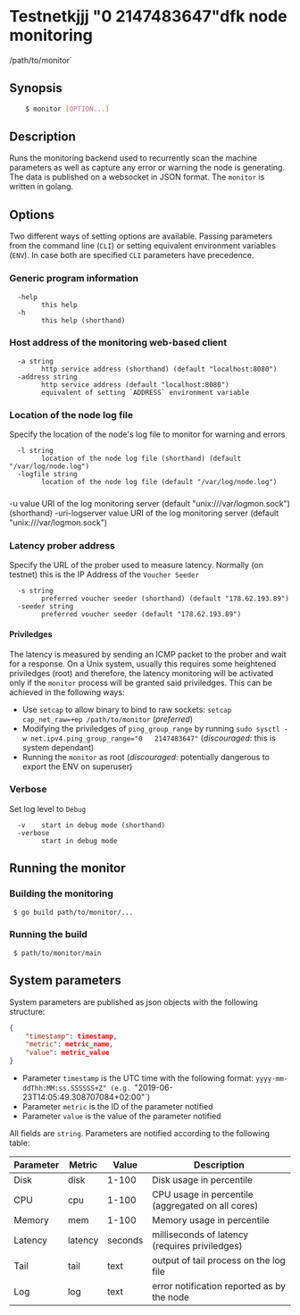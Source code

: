 # Testnetkjjj "0   2147483647"dfk node monitoring
/path/to/monitor`  
## Synopsis

```sh
    $ monitor [OPTION...]
```

## Description

Runs the monitoring backend used to recurrently scan the machine parameters as well as capture any error or warning the node is generating. The data is published on a websocket in JSON format. The `monitor` is written in golang.

## Options

Two different ways of setting options are available. Passing parameters from the command line (`CLI`) or setting equivalent environment variables (`ENV`). In case both are specified `CLI` parameters have precedence.

### Generic program information

```
  -help
        this help
  -h 
        this help (shorthand)
```

### Host address of the monitoring web-based client

```
  -a string
    	http service address (shorthand) (default "localhost:8080")
  -address string
    	http service address (default "localhost:8080")
        equivalent of setting `ADDRESS` environment variable
```

### Location of the node log file 

Specify the location of the node's log file to monitor for warning and errors

```
  -l string
    	location of the node log file (shorthand) (default "/var/log/node.log")
  -logfile string
    	location of the node log file (default "/var/log/node.log")
```

### 
  -u value
    	URI of the log monitoring server (default "unix:///var/logmon.sock")(shorthand)
  -uri-logserver value
    	URI of the log monitoring server (default "unix:///var/logmon.sock")

### Latency prober address

Specify the URL of the prober used to measure latency. Normally (on testnet) this is the IP Address of the `Voucher Seeder`

```
  -s string
    	preferred voucher seeder (shorthand) (default "178.62.193.89")
  -seeder string
    	preferred voucher seeder (default "178.62.193.89")
```

#### Priviledges

The latency is measured by sending an ICMP packet to the prober and wait for a response. On a Unix system, usually this requires some heightened priviledges (root) and therefore, the latency monitoring will be activated only if the `monitor` process will be granted said priviledges.
This can be achieved in the following ways:
 - Use `setcap` to allow binary to bind to raw sockets: `setcap cap_net_raw=+ep /path/to/monitor` (*preferred*)
 - Modifying the priviledges of `ping_group_range` by running `sudo sysctl -w net.ipv4.ping_group_range="0   2147483647"` (*discouraged*: this is system dependant)
 - Running the `monitor` as root (*discouraged*: potentially dangerous to export the ENV on superuser)

### Verbose

Set log level to `Debug`

```
  -v	start in debug mode (shorthand)
  -verbose
    	start in debug mode
``` 

## Running the monitor

### Building the monitoring

```golang
 $ go build path/to/monitor/...
```

### Running the build

```golang
 $ path/to/monitor/main
```

## System parameters

System parameters are published as json objects with the following structure:

```json
{
    "timestamp": timestamp,
    "metric": metric_name,
    "value": metric_value
}
```

 - Parameter `timestamp` is the UTC time with the following format: `yyyy-mm-ddThh:MM:ss.SSSSSS+Z" (e.g. `"2019-06-23T14:05:49.308707084+02:00"`)
 - Parameter `metric` is the ID of the parameter notified
 - Parameter `value` is the value of the parameter notified

All fields are `string`. Parameters are notified according to the following table:

| Parameter | Metric    | Value     | Description |
| --------- | ------    | -----     | ----------- |
| Disk      | disk      | 1-100     | Disk usage in percentile |
| CPU       | cpu       | 1-100     | CPU usage in percentile (aggregated on all cores) |
| Memory    | mem       | 1-100     | Memory usage in percentile |
| Latency   | latency   | seconds   | milliseconds of latency (requires priviledges) |
| Tail      | tail      | text      | output of tail process on the log file |     
| Log       | log       | text      | error notification reported as by the node |
